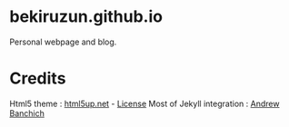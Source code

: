 # bekiruzun.github.io
Personal webpage and blog.

# Credits
Html5 theme : [html5up.net](https://html5up.net/) - [License](https://html5up.net/license)
Most of Jekyll integration : [Andrew Banchich](https://github.com/andrewbanchich/)